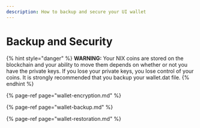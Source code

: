 ```yaml
---
description: How to backup and secure your UI wallet
---
```


# Backup and Security

{% hint style="danger" %}
**WARNING:** Your NIX coins are stored on the blockchain and your ability to move them depends on whether or not you have the private keys. If you lose your private keys, you lose control of your coins. It is strongly recommended that you backup your wallet.dat file.
{% endhint %}

{% page-ref page="wallet-encryption.md" %}

{% page-ref page="wallet-backup.md" %}

{% page-ref page="wallet-restoration.md" %}

